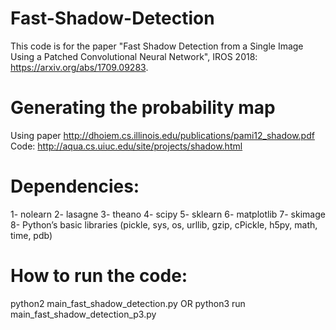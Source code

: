 # Fast-Shadow-Detection
This code is for the paper "Fast Shadow Detection from a Single Image Using a Patched Convolutional Neural Network", IROS 2018: https://arxiv.org/abs/1709.09283.

# Generating the probability map
Using paper http://dhoiem.cs.illinois.edu/publications/pami12_shadow.pdf
Code: http://aqua.cs.uiuc.edu/site/projects/shadow.html

# Dependencies:
1- nolearn
2- lasagne
3- theano
4- scipy
5- sklearn
6- matplotlib
7- skimage
8- Python’s basic libraries (pickle, sys, os, urllib, gzip, cPickle, h5py, math, time, pdb)

# How to run the code:
python2 main_fast_shadow_detection.py OR
python3 run main_fast_shadow_detection_p3.py
